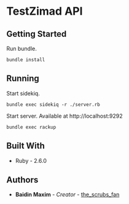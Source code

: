 # TestZimad API

## Getting Started

Run bundle.


```
bundle install
```

## Running

Start sidekiq.

```
bundle exec sidekiq -r ./server.rb
```

Start server. Available at http://localhost:9292


```
bundle exec rackup
```
## Built With

* Ruby - 2.6.0

## Authors

* **Baidin Maxim** - *Creator* - [the_scrubs_fan](https://github.com/TheScrubsFan)



